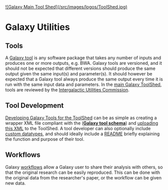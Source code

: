 ---
---
<div class='center'> <a href='http://toolshed.g2.bx.psu.edu'>![Galaxy Main Tool Shed](/src/images/logos/ToolShed.jpg)</a> </div>

# Galaxy Utilities

## Tools

A [Galaxy tool](/src/toolshed/tool-features/index.md) is any software package that takes any number of inputs and produces one or more outputs, e.g. BWA. Galaxy tools are versioned, and it should not be expected that different versions should produce the same output given the same input(s) and parameter(s). It should however be expected that a Galaxy tool always produce the same output every time it is run with the same input data and parameters. In the [main Galaxy ToolShed](https://toolshed.g2.bx.psu.edu), tools are reviewed by the [Intergalactic Utilities Commission](/src/iuc/index.md).

## Tool Development

[Developing Galaxy Tools for the ToolShed](/src/toolshed/tool-features/index.md) can be as simple as creating a wrapper XML file compliant with the (**[Galaxy tool schema](https://docs.galaxyproject.org/en/master/dev/schema.html)**) and [uploading this XML](/src/toolshed/publish-tool/index.md) to the ToolShed. A tool developer can also optionally include [custom datatypes](/src/toolshed/datatypes-features/index.md), and should ideally include a [README](/src/toolshed/readme-files/index.md) briefly explaining the function and purpose of their tool.

## Workflows

Galaxy [workflows](/src/toolshed/workflow-sharing/index.md) allow a Galaxy user to share their analysis with others, so that the original research can be easily reproduced. This can be done with the original data from the researcher's paper, or the workflow can be given new data.
